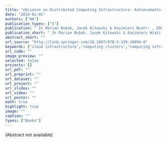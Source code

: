 ```yaml
---
title: "eScience on Distributed Computing Infrastructure: Achievements of PLGrid Plus Domain-Specific Services and Tools"
date: "2014-01-01"
authors: ["NA"]
publication_types: ["5"]
publication: " In Marian Bubak, Jacek Kitowski & Kazimierz Wiatr: , 85005  Cham: Springer International Publishing https://doi.org/10.1007/978-3-319-10894-0. ISBN: 978-3-319-10893-3 978-3-319-10894-0"
publication_short: " In Marian Bubak, Jacek Kitowski & Kazimierz Wiatr: , 85005  Cham: Springer International Publishing https://doi.org/10.1007/978-3-319-10894-0. ISBN: 978-3-319-10893-3 978-3-319-10894-0"
abstract_short: ""
url_source: "http://link.springer.com/10.1007/978-3-319-10894-0"
keywords: ["cloud infrastructure","computing clusters","computing infrastructure","computing services","data analysis","data management","data storage","distributed architectures","domain-specific solutions","eScience","grid","HPC","in-silico experiments","IT security","middleware","PL-Grid","portals","problem solving environments","science gateways","scientific computing"]
url_code: ""
image_preview: ""
selected: false
projects: []
url_pdf: ""
url_preprint: ""
url_dataset: ""
url_project: ""
url_slides: ""
url_video: ""
url_poster: ""
math: true
highlight: true
image: ""
caption: ""
types: ["Books"]
---
```

(Abstract not available)
